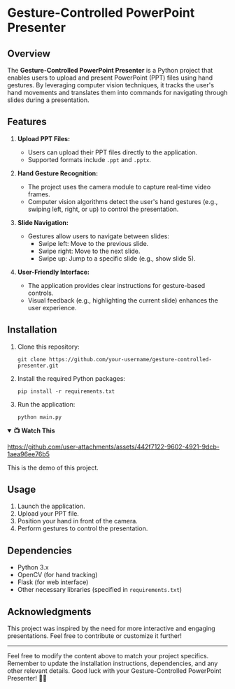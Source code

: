 # Gesture-Controlled PowerPoint Presenter

## Overview

The **Gesture-Controlled PowerPoint Presenter** is a Python project that enables users to upload and present PowerPoint (PPT) files using hand gestures. By leveraging computer vision techniques, it tracks the user's hand movements and translates them into commands for navigating through slides during a presentation.

## Features

1. **Upload PPT Files:**
   - Users can upload their PPT files directly to the application.
   - Supported formats include `.ppt` and `.pptx`.

2. **Hand Gesture Recognition:**
   - The project uses the camera module to capture real-time video frames.
   - Computer vision algorithms detect the user's hand gestures (e.g., swiping left, right, or up) to control the presentation.

3. **Slide Navigation:**
   - Gestures allow users to navigate between slides:
     - Swipe left: Move to the previous slide.
     - Swipe right: Move to the next slide.
     - Swipe up: Jump to a specific slide (e.g., show slide 5).

4. **User-Friendly Interface:**
   - The application provides clear instructions for gesture-based controls.
   - Visual feedback (e.g., highlighting the current slide) enhances the user experience.

## Installation

1. Clone this repository:
   ```
   git clone https://github.com/your-username/gesture-controlled-presenter.git
   ```

2. Install the required Python packages:
   ```
   pip install -r requirements.txt
   ```

3. Run the application:
   ```
   python main.py
   ```
 <details open>
  <summary><strong>📺 Watch This</strong></summary>

https://github.com/user-attachments/assets/442f7122-9602-4921-9dcb-1aea96ee76b5

This is the demo of this project.

</details>






## Usage

1. Launch the application.
2. Upload your PPT file.
3. Position your hand in front of the camera.
4. Perform gestures to control the presentation.

## Dependencies

- Python 3.x
- OpenCV (for hand tracking)
- Flask (for web interface)
- Other necessary libraries (specified in `requirements.txt`)

## Acknowledgments

This project was inspired by the need for more interactive and engaging presentations. Feel free to contribute or customize it further!

---

Feel free to modify the content above to match your project specifics. Remember to update the installation instructions, dependencies, and any other relevant details. Good luck with your Gesture-Controlled PowerPoint Presenter! 🎉👏
